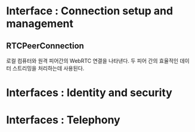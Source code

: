 # Interface : Connection setup and management

## RTCPeerConnection  
로컬 컴퓨터와 원격 피어간의 WebRTC 연결을 나타낸다. 두 피어 간의 효율적인 데이터 스트리밍을 처리하는데 사용된다.



# Interfaces : Identity and security

# Interfaces : Telephony
